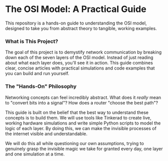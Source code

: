 # The OSI Model: A Practical Guide

This repository is a hands-on guide to understanding the OSI model, designed to take you from abstract theory to tangible, working examples.

### What is This Project?

The goal of this project is to demystify network communication by breaking down each of the seven layers of the OSI model. Instead of just reading about what each layer does, you'll see it in action. This guide combines clear, concise articles with practical simulations and code examples that you can build and run yourself.

### The "Hands-On" Philosophy

Networking concepts can feel incredibly abstract. What does it *really* mean to "convert bits into a signal"? How does a router "choose the best path"?

This guide is built on the belief that the best way to understand these concepts is to build them. We will use tools like Tinkerad to create live, working hardware simulations and write simple Python scripts to model the logic of each layer. By doing this, we can make the invisible processes of the internet visible and understandable.

We will do this all while questioning our own assumptions, trying to genuinely grasp the invisible magic we take for granted every day, one layer and one simulation at a time.
